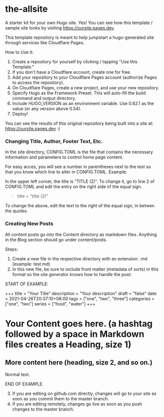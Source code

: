 # the-allsite
A starter kit for your own Hugo site. Yes! You can see how this template / sample site looks by visiting https://oursite.pages.dev.

This template repository is meant to help jumpstart a hugo-generated site through services like Cloudflare Pages. 

How to Use it:

1. Create a repository for yourself by clicking / tapping "Use this Template."
2. If you don't have a Cloudflare account, create one for free.
3. Add your repository to your Cloudflare Pages account (authorize Pages to access the repository).
4. On Cloudflare Pages, create a new project, and use your new repository.  
5. Specify Hugo as the Framework Preset. This will auto-fill the build command and output directory. 
6. Include HUGO_VERSION as an environment variable. Use 0.82.1 as the value (or any version above 0.54).
7. Deploy!

You can see the results of this original repository being built into a site at: https://oursite.pages.dev :) 

### Changing Title, Author, Footer Text, Etc.

In the site directory, CONFIG.TOML is the file that contains the necessary information and parameters to control home page content.

For easy acces, you will see a number in parentheses next to the text so that you know which line to alter in CONFIG.TOML. Example:

In the upper left corner, the title is "TITLE (2)". To change it, go to line 2 of CONFIG.TOML and edit the entry on the right side of the equal sign. 

> title = "title (2)"  

To change the above, edit the text to the right of the equal sign, in betwen the quotes.

### Creating New Posts

All content posts go into the Content directory as markdown files. Anything in the Blog section should go under content/posts.
 
Steps:
1. Create a new file in the respective directory with an extension: .md (example: test.md)
2. In this new file, be sure to include front matter (metadata of sorts) in this format so the site generator knows how to handle the post:

START OF EXAMPLE: 

+++
title = "Your Title"
description = "Your description"
draft = "false"
date = 2021-04-26T20:37:10+08:00
tags = ["one", "two", "three"]
categories = ["one", "two"]
series = ["food", "water"]
+++

# Your Content goes here. (a hashtag followed by a space in Markdown files creates a Heading, size 1)
## More content here (heading, size 2, and so on.)

Normal text.

END OF EXAMPLE.

3. If you are editing on github.com directly, changes will go to your site as soon as you commit them to the master branch.
4. If you are editing remotely, changes go live as soon as you push changes to the master branch.

